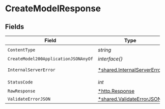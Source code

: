 # CreateModelResponse


## Fields

| Field                                                                     | Type                                                                      | Required                                                                  | Description                                                               |
| ------------------------------------------------------------------------- | ------------------------------------------------------------------------- | ------------------------------------------------------------------------- | ------------------------------------------------------------------------- |
| `ContentType`                                                             | *string*                                                                  | :heavy_check_mark:                                                        | N/A                                                                       |
| `CreateModel200ApplicationJSONAnyOf`                                      | *interface{}*                                                             | :heavy_minus_sign:                                                        | Ok                                                                        |
| `InternalServerError`                                                     | [*shared.InternalServerError](../../models/shared/internalservererror.md) | :heavy_minus_sign:                                                        | Something went wrong                                                      |
| `StatusCode`                                                              | *int*                                                                     | :heavy_check_mark:                                                        | N/A                                                                       |
| `RawResponse`                                                             | [*http.Response](https://pkg.go.dev/net/http#Response)                    | :heavy_minus_sign:                                                        | N/A                                                                       |
| `ValidateErrorJSON`                                                       | [*shared.ValidateErrorJSON](../../models/shared/validateerrorjson.md)     | :heavy_minus_sign:                                                        | Conflict                                                                  |
